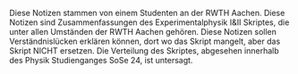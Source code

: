 Diese Notizen stammen von einem Studenten an der RWTH Aachen. Diese Notizen sind Zusammenfassungen des Experimentalphysik I&II Skriptes, die unter allen Umständen der RWTH Aachen gehören.
Diese Notizen sollen Verständnislücken erklären können, dort wo das Skript mangelt, aber das Skript NICHT ersetzen.
Die Verteilung des Skriptes, abgesehen innerhalb des Physik Studienganges SoSe 24, ist untersagt.
